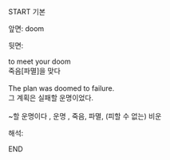 START
기본

앞면:
doom


뒷면:
<div>to meet your doom </div><div>죽음[파멸]을 맞다</div><div><br></div><div><div>The plan was doomed to failure. </div><div>그 계획은 실패할 운명이었다.</div></div><div><br></div><div>~할 운명이다 , 운명 , 죽음, 파멸, (피할 수 없는) 비운</div>


해석:

END